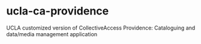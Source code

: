 # ucla-ca-providence
UCLA customized version of CollectiveAccess Providence: Cataloguing and data/media management application
